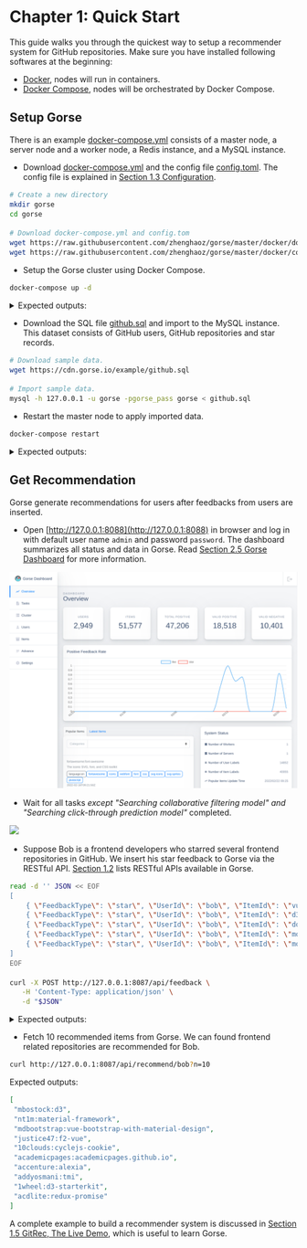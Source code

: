 # Chapter 1: Quick Start

This guide walks you through the quickest way to setup a recommender system for GitHub repositories. Make sure you have installed following softwares at the beginning: 

- [Docker](https://docs.docker.com/get-docker/), nodes will run in containers.
- [Docker Compose](https://docs.docker.com/compose/install/), nodes will be orchestrated by Docker Compose.

## Setup Gorse

There is an example [docker-compose.yml](https://github.com/zhenghaoz/gorse/blob/master/docker/docker-compose.yml) consists of a master node, a server node and a worker node, a Redis instance, and a MySQL instance.

- Download [docker-compose.yml](https://github.com/zhenghaoz/gorse/blob/master/docker/docker-compose.yml) and the config file [config.toml](https://github.com/zhenghaoz/gorse/blob/master/docker/config.toml). The config file is explained in [Section 1.3 Configuration](ch01-03-config.md).

```bash
# Create a new directory
mkdir gorse
cd gorse

# Download docker-compose.yml and config.tom
wget https://raw.githubusercontent.com/zhenghaoz/gorse/master/docker/docker-compose.yml
wget https://raw.githubusercontent.com/zhenghaoz/gorse/master/docker/config.toml
```

- Setup the Gorse cluster using Docker Compose.

```bash
docker-compose up -d
```

<details>
<summary>Expected outputs:</summary>

```
Creating network "gorse_default" with the default driver
Creating gorse_worker_1 ... done
Creating gorse_master_1 ... done
Creating gorse_mysql_1  ... done
Creating gorse_server_1 ... done
Creating gorse_redis_1  ... done
```

</details>

- Download the SQL file [github.sql](https://cdn.gorse.io/example/github.sql) and import to the MySQL instance. This dataset consists of GitHub users, GitHub repositories and star records.

```bash
# Download sample data.
wget https://cdn.gorse.io/example/github.sql

# Import sample data.
mysql -h 127.0.0.1 -u gorse -pgorse_pass gorse < github.sql
```

- Restart the master node to apply imported data.

```bash
docker-compose restart
```

<details>
<summary>Expected outputs:</summary>

```
Restarting gorse_redis_1  ... done
Restarting gorse_mysql_1  ... done
Restarting gorse_master_1 ... done
Restarting gorse_server_1 ... done
Restarting gorse_worker_1 ... done
```

</details>

## Get Recommendation

Gorse generate recommendations for users after feedbacks from users are inserted.

- Open [http://127.0.0.1:8088](http://127.0.0.1:8088) in browser and log in with default user name `admin` and password `password`. The dashboard summarizes all status and data in Gorse. Read [Section 2.5 Gorse Dashboard](ch02-05-dashboard.md) for more information.

![](img/ch3/gorse-dashboard-overview.png)

- Wait for all tasks *except "Searching collaborative filtering model" and "Searching click-through prediction model"* completed.

![](/img/ch3/gorse-dashboard-tasks.png)

- Suppose Bob is a frontend developers who starred several frontend repositories in GitHub. We insert his star feedback to Gorse via the RESTful API. [Section 1.2](ch01-02-restful-api.md) lists RESTful APIs available in Gorse.

```bash
read -d '' JSON << EOF
[
    { \"FeedbackType\": \"star\", \"UserId\": \"bob\", \"ItemId\": \"vuejs:vue\", \"Timestamp\": \"2022-02-24\" },
    { \"FeedbackType\": \"star\", \"UserId\": \"bob\", \"ItemId\": \"d3:d3\", \"Timestamp\": \"2022-02-25\" },
    { \"FeedbackType\": \"star\", \"UserId\": \"bob\", \"ItemId\": \"dogfalo:materialize\", \"Timestamp\": \"2022-02-26\" },
    { \"FeedbackType\": \"star\", \"UserId\": \"bob\", \"ItemId\": \"mozilla:pdf.js\", \"Timestamp\": \"2022-02-27\" },
    { \"FeedbackType\": \"star\", \"UserId\": \"bob\", \"ItemId\": \"moment:moment\", \"Timestamp\": \"2022-02-28\" }
]
EOF

curl -X POST http://127.0.0.1:8087/api/feedback \
   -H 'Content-Type: application/json' \
   -d "$JSON"
```

<details>
<summary>Expected outputs:</summary>

```json
{
 "RowAffected": 5
}
```

</details>

- Fetch 10 recommended items from Gorse. We can found frontend related repositories are recommended for Bob.

```bash
curl http://127.0.0.1:8087/api/recommend/bob?n=10
```

Expected outputs:

```json
[
 "mbostock:d3",
 "nt1m:material-framework",
 "mdbootstrap:vue-bootstrap-with-material-design",
 "justice47:f2-vue",
 "10clouds:cyclejs-cookie",
 "academicpages:academicpages.github.io",
 "accenture:alexia",
 "addyosmani:tmi",
 "1wheel:d3-starterkit",
 "acdlite:redux-promise"
]
```

A complete example to build a recommender system is discussed in [Section 1.5 GitRec, The Live Demo](ch01-04-demo.md), which is useful to learn Gorse.
